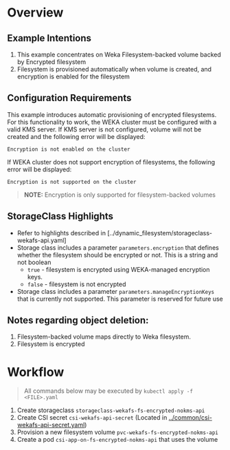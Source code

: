 # Overview
## Example Intentions
1. This example concentrates on Weka Filesystem-backed volume backed by Encrypted filesystem
2. Filesystem is provisioned automatically when volume is created, and encryption is enabled for the filesystem

## Configuration Requirements
This example introduces automatic provisioning of encrypted filesystems. 
For this functionality to work, the WEKA cluster must be configured with a valid KMS server.
If KMS server is not configured, volume will not be created and the following error will be displayed:
```
Encryption is not enabled on the cluster
```
If WEKA cluster does not support encryption of filesystems, the following error will be displayed:
```
Encryption is not supported on the cluster
```

> **NOTE:** Encryption is only supported for filesystem-backed volumes

## StorageClass Highlights
- Refer to highlights described in [../dynamic_filesystem/storageclass-wekafs-api.yaml]
- Storage class includes a parameter `parameters.encryption` that defines whether the filesystem should be encrypted or not. This is a string and not boolean
    - `true` - filesystem is encrypted using WEKA-managed encryption keys.
    - `false` - filesystem is not encrypted
- Storage class includes a parameter `parameters.manageEncryptionKeys` that is currently not supported. This parameter is reserved for future use

## Notes regarding object deletion:
1. Filesystem-backed volume maps directly to Weka filesystem. 
2. Filesystem is encrypted

# Workflow
> All commands below may be executed by `kubectl apply -f <FILE>.yaml`
1. Create storageclass `storageclass-wekafs-fs-encrypted-nokms-api`
2. Create CSI secret `csi-wekafs-api-secret`  (Located in [../common/csi-wekafs-api-secret.yaml](../common/csi-wekafs-api-secret.yaml)) 
3. Provision a new filesystem volume `pvc-wekafs-fs-encrypted-nokms-api`
4. Create a pod `csi-app-on-fs-encrypted-nokms-api` that uses the volume
